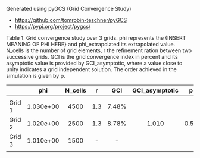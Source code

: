 Generated using pyGCS (Grid Convergence Study)
- https://github.com/tomrobin-teschner/pyGCS
- https://pypi.org/project/pygcs/

Table 1: Grid convergence study over 3 grids. phi represents the {INSERT MEANING OF PHI HERE} and phi_extrapolated its extrapolated value. N_cells is the number of grid elements, r the refinement ration between two successive grids. GCI is the grid convergence index in percent and its asymptotic value is provided by GCI_asymptotic, where a value close to unity indicates a grid independent solution. The order achieved in the simulation is given by p.

|        |  phi      |   N_cells   |  r  |  GCI  | GCI_asymptotic |  p   | phi_extrapolated |
|--------|:---------:|:-----------:|:---:|:-----:|:--------------:|:----:|:----------------:|
|        |           |             |     |       |                |      |                  |
| Grid 1 | 1.030e+00 |        4500 | 1.3 | 7.48% |                |      |                  |
| Grid 2 | 1.020e+00 |        2500 | 1.3 | 8.78% |      1.010     | 0.51 |     1.09e+00     |
| Grid 3 | 1.010e+00 |        1500 | -   | -     |                |      |                  |
|        |           |             |     |       |                |      |                  |